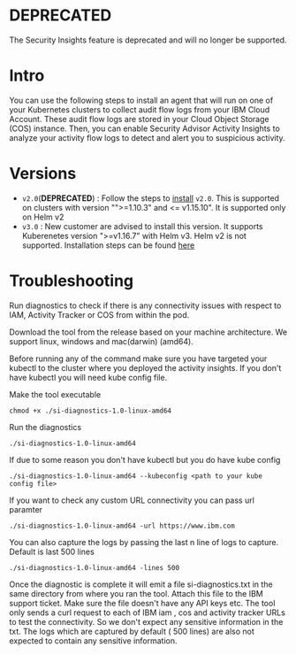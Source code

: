 # DEPRECATED
The Security Insights feature is deprecated and will no longer be supported.

# Intro
You can use the following steps to install an agent that will run on one of your Kubernetes clusters to collect audit flow logs from your IBM Cloud Account. These audit flow logs are stored in your Cloud Object Storage (COS) instance. Then, you can enable Security Advisor Activity Insights to analyze your activity flow logs to detect and alert you to suspicious activity.

# Versions 
- `v2.0`(**DEPRECATED**) : Follow the steps to [install](https://github.com/ibm-cloud-security/security-advisor-activity-insights/tree/master/v2.0#prerequisites) `v2.0`. This is supported on clusters with version "">=1.10.3" and <= v1.15.10". It is supported only on Helm v2
- `v3.0` : New customer are advised to install this version. It supports Kuberenetes version ">=v1.16.7" with Helm v3. Helm v2 is not supported. Installation steps can be found [here](https://github.com/ibm-cloud-security/security-advisor-activity-insights/tree/master/v3.0#prerequisites)


# Troubleshooting

Run diagnostics to check if there is any connectivity issues with respect to IAM, Activity Tracker or COS from within the pod.

Download the tool from the release based on your machine architecture. We support linux, windows and mac(darwin) (amd64).

Before running any of the command make sure you have targeted your kubectl to the cluster where you deployed the activity insights. If you don't have kubectl you will need kube config file.


Make the tool executable
```
chmod +x ./si-diagnostics-1.0-linux-amd64
```

Run the diagnostics
```
./si-diagnostics-1.0-linux-amd64
```

If due to some reason you don't have kubectl but you do have kube config
```
./si-diagnostics-1.0-linux-amd64 --kubeconfig <path to your kube config file>
```

If you want to check any custom URL connectivity you can pass url paramter
```
./si-diagnostics-1.0-linux-amd64 -url https://www.ibm.com
```

You can also capture the logs by passing the last n line of logs to capture. Default is last 500 lines
```
./si-diagnostics-1.0-linux-amd64 -lines 500
```

Once the diagnostic is complete it will emit a file si-diagnostics.txt in the same directory from where you ran the tool.
Attach this file to the IBM support ticket. Make sure the file doesn't have any API keys etc.
The tool only sends a curl request to each of IBM iam , cos and activity tracker URLs to test the connectivity. So we don't
expect any sensitive information in the txt. The logs which are captured by default ( 500 lines) are also not expected to contain
any sensitive information.

